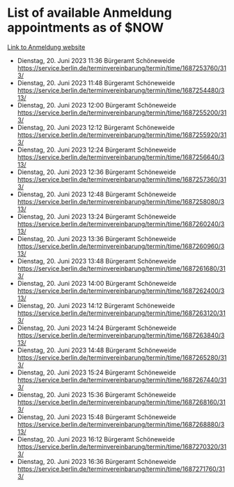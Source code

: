 # List of available Anmeldung appointments as of $NOW
[Link to Anmeldung website](https://service.berlin.de/terminvereinbarung/termin/tag.php?termin=1&anliegen[]=120686&dienstleisterlist=122210,122217,327316,122219,327312,122227,327314,122231,327346,122243,327348,122254,122252,329742,122260,329745,122262,329748,122271,327278,122273,327274,122277,327276,330436,122280,327294,122282,327290,122284,327292,122291,327270,122285,327266,122286,327264,122296,327268,150230,329760,122297,327286,122294,327284,122312,329763,122314,329775,122304,327330,122311,327334,122309,327332,317869,122281,327352,122279,329772,122283,122276,327324,122274,327326,122267,329766,122246,327318,122251,327320,122257,327322,122208,327298,122226,327300&herkunft=http%3A%2F%2Fservice.berlin.de%2Fdienstleistung%2F120686%2F)
- Dienstag, 20. Juni 2023 11:36 Bürgeramt Schöneweide https://service.berlin.de/terminvereinbarung/termin/time/1687253760/313/
- Dienstag, 20. Juni 2023 11:48 Bürgeramt Schöneweide https://service.berlin.de/terminvereinbarung/termin/time/1687254480/313/
- Dienstag, 20. Juni 2023 12:00 Bürgeramt Schöneweide https://service.berlin.de/terminvereinbarung/termin/time/1687255200/313/
- Dienstag, 20. Juni 2023 12:12 Bürgeramt Schöneweide https://service.berlin.de/terminvereinbarung/termin/time/1687255920/313/
- Dienstag, 20. Juni 2023 12:24 Bürgeramt Schöneweide https://service.berlin.de/terminvereinbarung/termin/time/1687256640/313/
- Dienstag, 20. Juni 2023 12:36 Bürgeramt Schöneweide https://service.berlin.de/terminvereinbarung/termin/time/1687257360/313/
- Dienstag, 20. Juni 2023 12:48 Bürgeramt Schöneweide https://service.berlin.de/terminvereinbarung/termin/time/1687258080/313/
- Dienstag, 20. Juni 2023 13:24 Bürgeramt Schöneweide https://service.berlin.de/terminvereinbarung/termin/time/1687260240/313/
- Dienstag, 20. Juni 2023 13:36 Bürgeramt Schöneweide https://service.berlin.de/terminvereinbarung/termin/time/1687260960/313/
- Dienstag, 20. Juni 2023 13:48 Bürgeramt Schöneweide https://service.berlin.de/terminvereinbarung/termin/time/1687261680/313/
- Dienstag, 20. Juni 2023 14:00 Bürgeramt Schöneweide https://service.berlin.de/terminvereinbarung/termin/time/1687262400/313/
- Dienstag, 20. Juni 2023 14:12 Bürgeramt Schöneweide https://service.berlin.de/terminvereinbarung/termin/time/1687263120/313/
- Dienstag, 20. Juni 2023 14:24 Bürgeramt Schöneweide https://service.berlin.de/terminvereinbarung/termin/time/1687263840/313/
- Dienstag, 20. Juni 2023 14:48 Bürgeramt Schöneweide https://service.berlin.de/terminvereinbarung/termin/time/1687265280/313/
- Dienstag, 20. Juni 2023 15:24 Bürgeramt Schöneweide https://service.berlin.de/terminvereinbarung/termin/time/1687267440/313/
- Dienstag, 20. Juni 2023 15:36 Bürgeramt Schöneweide https://service.berlin.de/terminvereinbarung/termin/time/1687268160/313/
- Dienstag, 20. Juni 2023 15:48 Bürgeramt Schöneweide https://service.berlin.de/terminvereinbarung/termin/time/1687268880/313/
- Dienstag, 20. Juni 2023 16:12 Bürgeramt Schöneweide https://service.berlin.de/terminvereinbarung/termin/time/1687270320/313/
- Dienstag, 20. Juni 2023 16:36 Bürgeramt Schöneweide https://service.berlin.de/terminvereinbarung/termin/time/1687271760/313/
